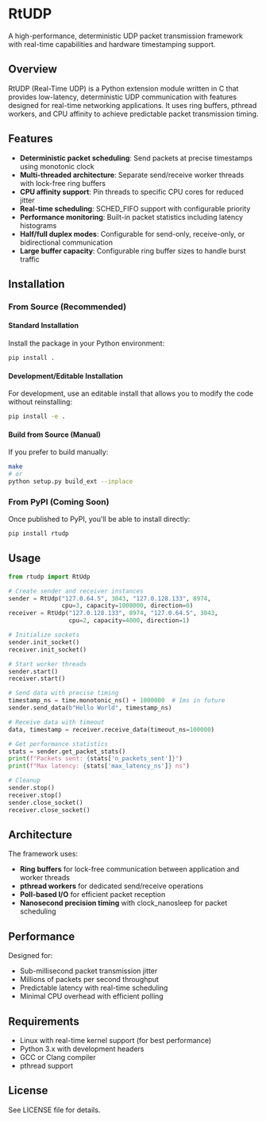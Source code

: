 # RtUDP

A high-performance, deterministic UDP packet transmission framework with real-time capabilities and hardware timestamping support.

## Overview

RtUDP (Real-Time UDP) is a Python extension module written in C that provides low-latency, deterministic UDP communication with features designed for real-time networking applications. It uses ring buffers, pthread workers, and CPU affinity to achieve predictable packet transmission timing.

## Features

- **Deterministic packet scheduling**: Send packets at precise timestamps using monotonic clock
- **Multi-threaded architecture**: Separate send/receive worker threads with lock-free ring buffers
- **CPU affinity support**: Pin threads to specific CPU cores for reduced jitter
- **Real-time scheduling**: SCHED_FIFO support with configurable priority
- **Performance monitoring**: Built-in packet statistics including latency histograms
- **Half/full duplex modes**: Configurable for send-only, receive-only, or bidirectional communication
- **Large buffer capacity**: Configurable ring buffer sizes to handle burst traffic

## Installation

### From Source (Recommended)

#### Standard Installation
Install the package in your Python environment:
```bash
pip install .
```

#### Development/Editable Installation
For development, use an editable install that allows you to modify the code without reinstalling:
```bash
pip install -e .
```

#### Build from Source (Manual)
If you prefer to build manually:
```bash
make
# or
python setup.py build_ext --inplace
```

### From PyPI (Coming Soon)
Once published to PyPI, you'll be able to install directly:
```bash
pip install rtudp
```

## Usage

```python
from rtudp import RtUdp

# Create sender and receiver instances
sender = RtUdp("127.0.64.5", 3043, "127.0.128.133", 8974, 
               cpu=3, capacity=1000000, direction=0)
receiver = RtUdp("127.0.128.133", 8974, "127.0.64.5", 3043, 
                 cpu=2, capacity=4000, direction=1)

# Initialize sockets
sender.init_socket()
receiver.init_socket()

# Start worker threads
sender.start()
receiver.start()

# Send data with precise timing
timestamp_ns = time.monotonic_ns() + 1000000  # 1ms in future
sender.send_data(b"Hello World", timestamp_ns)

# Receive data with timeout
data, timestamp = receiver.receive_data(timeout_ns=100000)

# Get performance statistics
stats = sender.get_packet_stats()
print(f"Packets sent: {stats['n_packets_sent']}")
print(f"Max latency: {stats['max_latency_ns']} ns")

# Cleanup
sender.stop()
receiver.stop()
sender.close_socket()
receiver.close_socket()
```

## Architecture

The framework uses:
- **Ring buffers** for lock-free communication between application and worker threads
- **pthread workers** for dedicated send/receive operations
- **Poll-based I/O** for efficient packet reception
- **Nanosecond precision timing** with clock_nanosleep for packet scheduling

## Performance

Designed for:
- Sub-millisecond packet transmission jitter
- Millions of packets per second throughput
- Predictable latency with real-time scheduling
- Minimal CPU overhead with efficient polling

## Requirements

- Linux with real-time kernel support (for best performance)
- Python 3.x with development headers
- GCC or Clang compiler
- pthread support

## License

See LICENSE file for details.